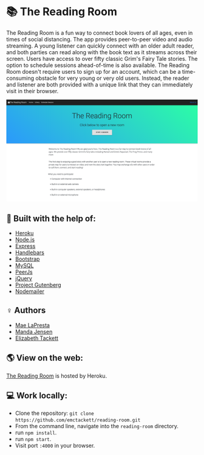 # :books: The Reading Room

The Reading Room is a fun way to connect book lovers of all ages, even in times of social distancing.  The app provides peer-to-peer video and audio streaming.  A young listener can quickly connect with an older adult reader, and both parties can read along with the book text as it streams across their screen.  Users have access to over fifty classic Grim's Fairy Tale stories.  The option to schedule sessions ahead-of-time is also available.  The Reading Room doesn't require users to sign up for an account, which can be a time-consuming obstacle for very young or very old users.  Instead, the reader and listener are both provided with a unique link that they can immediately visit in their browser.

![The Reading Room homepage](app-home.png)

## :rocket: Built with the help of:
- [Heroku](https://www.heroku.com/)
- [Node.js](https://nodejs.org/en/)
- [Express](https://expressjs.com/)
- [Handlebars](https://handlebarsjs.com/)
- [Bootstrap](https://getbootstrap.com/)
- [MySQL](https://www.mysql.com/)
- [PeerJs](https://peerjs.com/)
- [jQuery](https://jquery.com/)
- [Project Gutenberg](https://www.gutenberg.org/files/2591/2591-h/2591-h.htm)
- [Nodemailer](https://nodemailer.com/about/)

## ♀️ Authors
- [Mae LaPresta](https://github.com/mlapresta)
- [Manda Jensen](https://github.com/mp-jensen)
- [Elizabeth Tackett](https://github.com/emtackett)

## :earth_americas: View on the web:
[The Reading Room](https://reading-room.herokuapp.com) is hosted by Heroku.

## 💻 Work locally:
- Clone the repository: `git clone https://github.com/emctackett/reading-room.git`
- From the command line, navigate into the `reading-room` directory.
- run `npm install`.
- run `npm start`.
- Visit port `:4000` in your browser.
